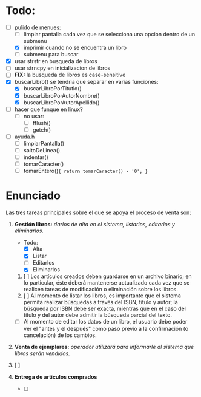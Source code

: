 # Todo:

- [ ] pulido de menues:
  - [ ] limpiar pantalla cada vez que se selecciona una opcion dentro de un submenu
  - [x] imprimir cuando no se encuentra un libro
  - [ ] submenu para buscar
- [x] usar strstr en busqueda de libros
- [ ] usar strncpy en inicializacion de libros
- [ ] **FIX:** la busqueda de libros es case-sensitive
- [x] buscarLibro() se tendria que separar en varias funciones:
  - [x] buscarLibroPorTitutlo()
  - [x] buscarLibroPorAutorNombre()
  - [x] buscarLibroPorAutorApellido()
- [ ] hacer que funque en linux?
  - [ ] no usar:
    - [ ] fflush()
    - [ ] getch()
- [ ] ayuda.h
  - [ ] limpiarPantalla()
  - [ ] saltoDeLinea()
  - [ ] indentar()
  - [ ] tomarCaracter()
  - [ ] tomarEntero()`{ return tomarCaracter() - '0'; }`

# Enunciado

Las tres tareas principales sobre el que se apoya el proceso de venta son:

1. **Gestión libros:** *darlos de alta en el sistema, listarlos, editarlos y eliminarlos.*

   - Todo:
     - [x] Alta
     - [x] Listar
     - [ ] Editarlos
     - [x] Eliminarlos

   1. [ ] Los artículos creados deben guardarse en un archivo binario; en lo particular, éste deberá mantenerse actualizado cada vez que se realicen tareas de modificación o eliminación sobre los libros.
   2. [ ] Al momento de listar los libros, es importante que el sistema permita realizar búsquedas a través del ISBN, título y autor; la búsqueda por ISBN debe ser exacta, mientras que en el caso del título y del autor debe admitir la búsqueda parcial del texto.

   - [ ] Al momento de editar los datos de un libro, el usuario debe poder ver el "antes y el después" como paso previo a la confirmación (o cancelación) de los cambios.

2. **Venta de ejemplares:**  *operador utilizará para informarle al sistema qué libros serán vendidos.*

3. [ ] 

4. **Entrega de artículos comprados**

   - [ ] 